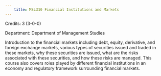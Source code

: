 ```yaml
---
    title: MSL310 Financial Institutions and Markets
---
```

Credits: 3 (3-0-0)

Department: Department of Management Studies

Introduction to the financial markets including debt, equity, derivative, and foreign exchange markets, various types of securities issued and traded in these markets, why these securities are issued, what are the risks associated with these securities, and how these risks are managed. This course also covers roles played by different financial institutions in an economy and regulatory framework surrounding financial markets.